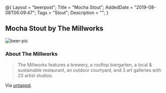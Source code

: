@{
 Layout = "beerpost";
 Title = "Mocha Stout";
 AddedDate = "2019-08-08T06:09:47";
 Tags = "Stout";
 Description = "";
 }
 

## Mocha Stout by The Millworks

![beer-pic]

### About The Millworks

> The Millworks features a brewery, a rooftop biergarten, a local & sustainable restaurant, an outdoor courtyard, and 3 art galleries with 23 artist studios.

Via [untappd][untappd-url].

[untappd-url]: <https://untappd.com//TheMillworks>
[beer-pic]: https://jasonpowley.com/assets/img/2019-08-08-mocha-stout.jpeg "Mocha Stout by The Millworks"
